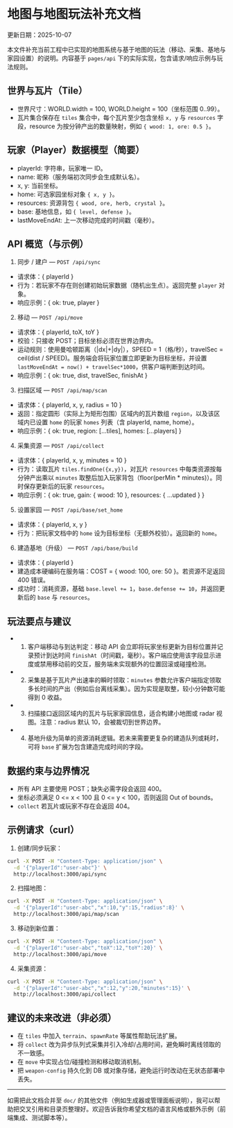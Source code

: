# 地图与地图玩法补充文档

更新日期：2025-10-07

本文件补充当前工程中已实现的地图系统与基于地图的玩法（移动、采集、基地与家园设置）的说明。内容基于 `pages/api` 下的实际实现，包含请求/响应示例与玩法规则。

## 世界与瓦片（Tile）
- 世界尺寸：WORLD.width = 100, WORLD.height = 100（坐标范围 0..99）。
- 瓦片集合保存在 `tiles` 集合中，每个瓦片至少包含坐标 `x, y` 与 `resources` 字段，resource 为按分钟产出的数量映射，例如 `{ wood: 1, ore: 0.5 }`。

## 玩家（Player）数据模型（简要）
- playerId: 字符串，玩家唯一 ID。
- name: 昵称（服务端初次同步会生成默认名）。
- x, y: 当前坐标。
- home: 可选家园坐标对象 `{ x, y }`。
- resources: 资源背包 `{ wood, ore, herb, crystal }`。
- base: 基地信息，如 `{ level, defense }`。
- lastMoveEndAt: 上一次移动完成的时间戳（毫秒）。

## API 概览（与示例）

1) 同步 / 建户 — `POST /api/sync`
- 请求体：{ playerId }
- 行为：若玩家不存在则创建初始玩家数据（随机出生点）。返回完整 `player` 对象。
- 响应示例：{ ok: true, player }

2) 移动 — `POST /api/move`
- 请求体：{ playerId, toX, toY }
- 校验：只接收 POST；目标坐标必须在世界边界内。
- 运动规则：使用曼哈顿距离（|dx|+|dy|），SPEED = 1（格/秒），travelSec = ceil(dist / SPEED)。服务端会将玩家位置立即更新为目标坐标，并设置 `lastMoveEndAt = now() + travelSec*1000`，供客户端判断到达时间。
- 响应示例：{ ok: true, dist, travelSec, finishAt }

3) 扫描区域 — `POST /api/map/scan`
- 请求体：{ playerId, x, y, radius = 10 }
- 返回：指定圆形（实际上为矩形包围）区域内的瓦片数组 `region`，以及该区域内已设置 `home` 的玩家 `homes` 列表（含 playerId, name, home）。
- 响应示例：{ ok: true, region: [...tiles], homes: [...players] }

4) 采集资源 — `POST /api/collect`
- 请求体：{ playerId, x, y, minutes = 10 }
- 行为：读取瓦片 `tiles.findOne({x,y})`，对瓦片 `resources` 中每类资源按每分钟产出乘以 `minutes` 取整后加入玩家背包（floor(perMin * minutes)）。同时保存更新后的玩家 `resources`。
- 响应示例：{ ok: true, gain: { wood: 10 }, resources: { ...updated } }

5) 设置家园 — `POST /api/base/set_home`
- 请求体：{ playerId, x, y }
- 行为：把玩家文档中的 `home` 设为目标坐标（无额外校验）。返回新的 `home`。

6) 建造基地（升级） — `POST /api/base/build`
- 请求体：{ playerId }
- 建造成本硬编码在服务端：COST = { wood: 100, ore: 50 }。若资源不足返回 400 错误。
- 成功时：消耗资源，基础 `base.level += 1`，`base.defense += 10`，并返回更新后的 `base` 与 `resources`。

## 玩法要点与建议

- 1) 客户端移动与到达判定：移动 API 会立即将玩家坐标更新为目标位置并记录预计到达时间 `finishAt`（时间戳，毫秒）。客户端应使用该字段显示进度或禁用移动前的交互，服务端未实现额外的位置回滚或碰撞检测。

- 2) 采集是基于瓦片产出速率的瞬时领取：`minutes` 参数允许客户端指定领取多长时间的产出（例如后台离线采集）。因为实现是取整，较小分钟数可能得到 0 收益。

- 3) 扫描接口返回区域内的瓦片与玩家家园信息，适合构建小地图或 radar 视图。注意：radius 默认 10，会被裁切到世界边界。

- 4) 基地升级为简单的资源消耗逻辑。若未来需要更复杂的建造队列或耗时，可将 `base` 扩展为包含建造完成时间的字段。

## 数据约束与边界情况
- 所有 API 主要使用 POST；缺失必需字段会返回 400。
- 坐标必须满足 0 <= x < 100 且 0 <= y < 100，否则返回 Out of bounds。
- `collect` 若瓦片或玩家不存在会返回 404。

## 示例请求（curl）

1) 创建/同步玩家：

```bash
curl -X POST -H "Content-Type: application/json" \
  -d '{"playerId":"user-abc"}' \
  http://localhost:3000/api/sync
```

2) 扫描地图：

```bash
curl -X POST -H "Content-Type: application/json" \
  -d '{"playerId":"user-abc","x":10,"y":15,"radius":8}' \
  http://localhost:3000/api/map/scan
```

3) 移动到新位置：

```bash
curl -X POST -H "Content-Type: application/json" \
  -d '{"playerId":"user-abc","toX":12,"toY":20}' \
  http://localhost:3000/api/move
```

4) 采集资源：

```bash
curl -X POST -H "Content-Type: application/json" \
  -d '{"playerId":"user-abc","x":12,"y":20,"minutes":15}' \
  http://localhost:3000/api/collect
```

## 建议的未来改进（非必须）
- 在 `tiles` 中加入 `terrain`、`spawnRate` 等属性帮助玩法扩展。
- 将 `collect` 改为异步队列式采集并引入冷却/占用时间，避免瞬时离线领取的不一致感。
- 在 `move` 中实现占位/碰撞检测和移动取消机制。
- 把 `weapon-config` 持久化到 DB 或对象存储，避免运行时改动在无状态部署中丢失。

---

如需把此文档合并至 `doc/` 的其他文件（例如生成器或管理面板说明），我可以帮助把交叉引用和目录页整理好。欢迎告诉我你希望文档的语言风格或额外示例（前端集成、测试脚本等）。
